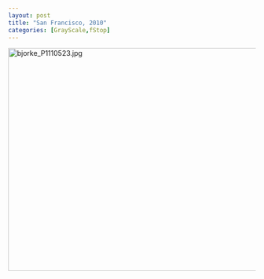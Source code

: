 ```yaml
---
layout: post
title: "San Francisco, 2010"
categories: [GrayScale,fStop]
---
```

<img alt="bjorke_P1110523.jpg" src="http://www.botzilla.com/blog/archives/pix2010/bjorke_P1110523.jpg" width="807" height="454" border="0" alt="see see lo at YBCA" title="SeeSeeLoca!" />




